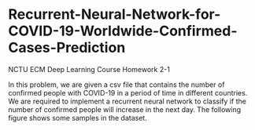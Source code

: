 # Recurrent-Neural-Network-for-COVID-19-Worldwide-Confirmed-Cases-Prediction

NCTU ECM Deep Learning Course Homework 2-1

In this problem, we are given a csv file that contains the number of confirmed people with
COVID-19 in a period of time in different countries. We are required to implement a recurrent
neural network to classify if the number of confirmed people will increase in the next day. The
following figure shows some samples in the dataset.


